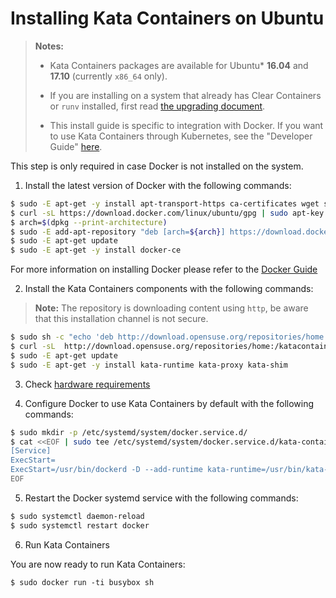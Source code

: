 # Installing Kata Containers on Ubuntu

> **Notes:**
>
> - Kata Containers packages are available for Ubuntu\* **16.04** and **17.10** (currently `x86_64` only).
>
> - If you are installing on a system that already has Clear Containers or `runv` installed,
>   first read [the upgrading document](../Upgrading.md).
>
> - This install guide is specific to integration with Docker.  If you want to use Kata
>   Containers through Kubernetes, see the "Developer Guide" [here](https://github.com/kata-containers/documentation/blob/master/Developer-Guide.md#if-you-want-to-run-kata-containers-with-kubernetes).

This step is only required in case Docker is not installed on the system.
1. Install the latest version of Docker with the following commands:

```bash
$ sudo -E apt-get -y install apt-transport-https ca-certificates wget software-properties-common
$ curl -sL https://download.docker.com/linux/ubuntu/gpg | sudo apt-key add -
$ arch=$(dpkg --print-architecture)
$ sudo -E add-apt-repository "deb [arch=${arch}] https://download.docker.com/linux/ubuntu $(lsb_release -cs) stable"
$ sudo -E apt-get update
$ sudo -E apt-get -y install docker-ce
```

For more information on installing Docker please refer to the
[Docker Guide](https://docs.docker.com/engine/installation/linux/ubuntu)

2. Install the Kata Containers components with the following commands:

> **Note:** The repository is downloading content using `http`, be aware that this installation channel is not secure.

```bash
$ sudo sh -c "echo 'deb http://download.opensuse.org/repositories/home:/katacontainers:/release/xUbuntu_$(lsb_release -rs)/ /' > /etc/apt/sources.list.d/kata-containers.list"
$ curl -sL  http://download.opensuse.org/repositories/home:/katacontainers:/release/xUbuntu_$(lsb_release -rs)/Release.key | sudo apt-key add -
$ sudo -E apt-get update
$ sudo -E apt-get -y install kata-runtime kata-proxy kata-shim
```
3. Check [hardware requirements](https://github.com/kata-containers/runtime/#hardware-requirements)

4. Configure Docker to use Kata Containers by default with the following commands:

```bash
$ sudo mkdir -p /etc/systemd/system/docker.service.d/
$ cat <<EOF | sudo tee /etc/systemd/system/docker.service.d/kata-containers.conf
[Service]
ExecStart=
ExecStart=/usr/bin/dockerd -D --add-runtime kata-runtime=/usr/bin/kata-runtime --default-runtime=kata-runtime
EOF
```

5. Restart the Docker systemd service with the following commands:

```bash
$ sudo systemctl daemon-reload
$ sudo systemctl restart docker
```

6. Run Kata Containers

You are now ready to run Kata Containers:

```
$ sudo docker run -ti busybox sh
```
